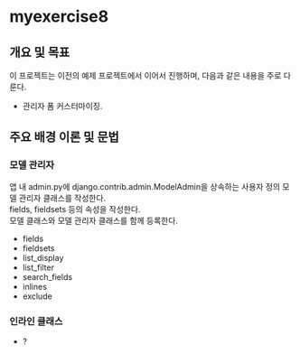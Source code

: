 # **myexercise8**

## 개요 및 목표

이 프로젝트는 이전의 예제 프로젝트에서 이어서 진행하며, 다음과 같은 내용을 주로 다룬다.

- 관리자 폼 커스터마이징.

## 주요 배경 이론 및 문법

### 모델 관리자

앱 내 admin.py에 django.contrib.admin.ModelAdmin을 상속하는 사용자 정의 모델 관리자 클래스를 작성한다.  
fields, fieldsets 등의 속성을 작성한다.  
모델 클래스와 모델 관리자 클래스를 함께 등록한다.

- fields
- fieldsets
- list_display
- list_filter
- search_fields
- inlines
- exclude

### 인라인 클래스

- ?
